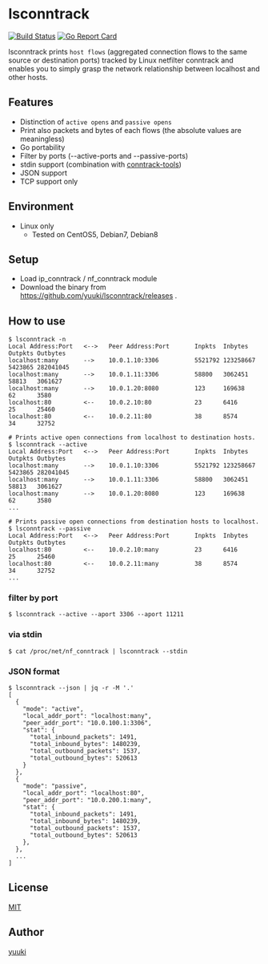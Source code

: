 # lsconntrack

[![Build Status](https://travis-ci.org/yuuki/lsconntrack.png?branch=master)][travis]
[![Go Report Card](https://goreportcard.com/badge/github.com/yuuki/lsconntrack)][goreportcard]

[license]: https://github.com/yuuki/lsconntrack/blob/master/LICENSE
[travis]: https://travis-ci.org/yuuki/lsconntrack
[goreportcard]: (https://goreportcard.com/report/github.com/yuuki/lsconntrack)

lsconntrack prints `host flows` (aggregated connection flows to the same source or destination ports) tracked by Linux netfilter conntrack and enables you to simply grasp the network relationship between localhost and other hosts.

## Features

- Distinction of `active opens` and `passive opens`
- Print also packets and bytes of each flows (the absolute values are meaningless)
- Go portability
- Filter by ports (--active-ports and --passive-ports)
- stdin support (combination with [conntrack-tools](http://conntrack-tools.netfilter.org/))
- JSON support
- TCP support only

## Environment

- Linux only
  - Tested on CentOS5, Debian7, Debian8

## Setup

- Load ip_conntrack / nf_conntrack module
- Download the binary from https://github.com/yuuki/lsconntrack/releases .

## How to use

```shell
$ lsconntrack -n
Local Address:Port	 <--> 	Peer Address:Port 		Inpkts 	Inbytes     Outpkts Outbytes
localhost:many       -->    10.0.1.10:3306		    5521792 123258667	5423865 282041045
localhost:many       -->    10.0.1.11:3306		    58800   3062451	    58813   3061627
localhost:many       -->    10.0.1.20:8080		    123     169638	    62      3580
localhost:80         <--    10.0.2.10:80			23	    6416	    25	    25460
localhost:80         <--    10.0.2.11:80			38	    8574	    34	    32752
```

```shell
# Prints active open connections from localhost to destination hosts.
$ lsconntrack --active
Local Address:Port	 <--> 	Peer Address:Port 		Inpkts 	Inbytes     Outpkts Outbytes
localhost:many       -->    10.0.1.10:3306		    5521792 123258667	5423865 282041045
localhost:many       -->    10.0.1.11:3306		    58800   3062451	    58813   3061627
localhost:many       -->    10.0.1.20:8080		    123     169638	    62      3580
...
```

```shell
# Prints passive open connections from destination hosts to localhost.
$ lsconntrack --passive
Local Address:Port	 <--> 	Peer Address:Port 		Inpkts 	Inbytes     Outpkts Outbytes
localhost:80         <--    10.0.2.10:many			23	    6416	    25	    25460
localhost:80         <--    10.0.2.11:many			38	    8574	    34	    32752
...
```

### filter by port

```shell
$ lsconntrack --active --aport 3306 --aport 11211
```

### via stdin

```shell
$ cat /proc/net/nf_conntrack | lsconntrack --stdin
```

### JSON format

```shell
$ lsconntrack --json | jq -r -M '.'
[
  {
    "mode": "active",
    "local_addr_port": "localhost:many",
    "peer_addr_port": "10.0.100.1:3306",
    "stat": {
      "total_inbound_packets": 1491,
      "total_inbound_bytes": 1480239,
      "total_outbound_packets": 1537,
      "total_outbound_bytes": 520613
    }
  },
  {
    "mode": "passive",
    "local_addr_port": "localhost:80",
    "peer_addr_port": "10.0.200.1:many",
    "stat": {
      "total_inbound_packets": 1491,
      "total_inbound_bytes": 1480239,
      "total_outbound_packets": 1537,
      "total_outbound_bytes": 520613
    },
  },
  ...
]
```

## License

[MIT][license]

## Author

[yuuki](https://github.com/y_uuki)
